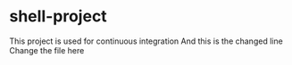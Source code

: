 # shell-project
This project is used for continuous integration 
And this is the changed line
Change the file here
